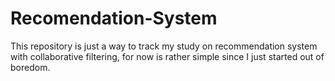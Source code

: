 # Recomendation-System
This repository is just a way to track my study on recommendation system with collaborative filtering, for now is rather simple since I just started out of boredom.
